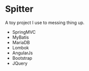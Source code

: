 Spitter
=======

A toy project I use to messing thing up.

* SpringMVC
* MyBatis
* MariaDB
* Lombok
* AngularJs
* Bootstrap
* JQuery